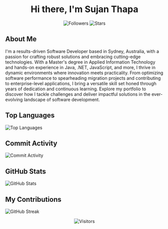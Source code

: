 <!-- Header -->
<h1 align="center">Hi there, I'm Sujan Thapa </h1>

<!-- Badges -->
<p align="center">
  <img src="https://img.shields.io/github/followers/thapaji?label=Followers&style=flat-square" alt="Followers">
  <img src="https://img.shields.io/github/stars/thapaji?label=Stars&style=flat-square" alt="Stars">
</p>

<!-- About Me Section -->
## About Me

I'm a results-driven Software Developer based in Sydney, Australia, with a passion for crafting robust solutions and embracing cutting-edge technologies. With a Master's degree in Applied Information Technology and hands-on experience in Java, .NET, JavaScript, and more, I thrive in dynamic environments where innovation meets practicality. From optimizing software performance to spearheading migration projects and contributing to enterprise-level applications, I bring a versatile skill set honed through years of dedication and continuous learning. Explore my portfolio to discover how I tackle challenges and deliver impactful solutions in the ever-evolving landscape of software development.

<!-- Top Languages -->
## Top Languages
![Top Languages](https://github-readme-stats.vercel.app/api/top-langs/?username=thapaji&layout=compact&theme=radical)

<!-- Commit Per Day -->
## Commit Activity
![Commit Activity](https://github-readme-stats.vercel.app/api/wakatime?username=thapaji&theme=radical)

<!-- GitHub Stats -->
## GitHub Stats
![GitHub Stats](https://github-readme-stats.vercel.app/api?username=thapaji&show_icons=true&theme=radical)

<!-- Contributions -->
## My Contributions
![GitHub Streak](https://github-readme-streak-stats.herokuapp.com/?user=thapaji&theme=dark)

<!-- Footer -->
<p align="center">
  <img src="https://visitor-badge.laobi.icu/badge?page_id=thapaji.thapaji" alt="Visitors">
</p>
